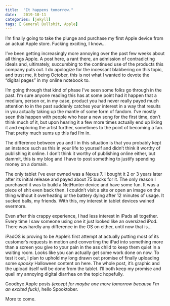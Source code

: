 ```yaml
---
title:  "It happens tomorrow."
date:   2019-10-11
categories: [jekyll]
tags: [ General Bullshit, Apple]
---
```


I’m finally going to take the plunge and purchase my first Apple device from an actual Apple store. Fucking exciting, I know...


I’ve been getting increasingly more annoying over the past few weeks about all things Apple. A post here, a rant there, an admission of contradicting ideals and, ultimately, succumbing to the continued use of the products this company puts out. I do apologize for the incessant blabbering on this topic, and trust me, it being October, this is not what I wanted to devote the “digital pages” in my online notebook to.

I’m going through that kind of phase I’ve seen some folks go through in the past. I’m sure anyone reading this has at some point had it happen that a medium, person or, in my case, product you had never really payed much attention to in the past suddenly catches your interest in a way that results in you actually taking up the mantle of some form of fandom. I’ve mostly seen this happen with people who hear a new song for the first time, don’t think much of it, but upon hearing it a few more times actually end up liking it and exploring the artist further, sometimes to the point of becoming a fan. That pretty much sums up this fad I’m in. 

The difference between you and I in this situation is that you probably kept an instance such as this in your life to yourself and didn’t think it worthy of publishing it online. I don’t think it worthy of publishing online either, but dammit, this is my blog and I have to post something to justify spending money on a domain.


The only tablet I’ve ever owned was a Nexus 7. I bought it 2 or 3 years later after its initial release and payed about 75 bucks for it. The only reason I purchased it was to build a NetHunter device and have some fun. It was a piece of shit even back then. I couldn’t visit a site or open an image on the thing without it overheating or the battery dying after 12 minutes of usage. It sucked balls, my friends. With this, my interest in tablet devices wained evermore. 

Even after this crappy experience, I had less interest in iPads all together. Every time I saw someone using one it just looked like an oversized iPod. There was hardly any difference in the OS on either, until now that is… 

iPadOS is proving to be Apple’s first attempt at actually putting most of its customer’s requests in motion and converting the iPad into something more than a screen you give to your pain in the ass child to keep them quiet in a waiting room. Looks like you can actually get some work done on now. To test it out, I plan to uphold my long drawn out promise of finally uploading some *spooky* Halloween content on here. The whole post, it’s graphic and the upload itself will be done from the tablet. I’ll both keep my promise and quell my annoying digital diarrhea on the topic hopefully. 


Goodbye Apple posts *(except for maybe one more tomorrow because I'm an excited fuck)*, hello Spooktober. 


More to come. 